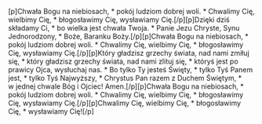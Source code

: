 [p]Chwała Bogu na niebiosach, * pokój ludziom dobrej woli. * Chwalimy Cię, wielbimy Cię, * błogosławimy Cię, wysławiamy Cię.[/p][p]Dzięki dziś składamy Ci, * bo wielka jest chwała Twoja. * Panie Jezu Chryste, Synu Jednorodzony, * Boże, Baranku Boży.[/p][p]Chwała Bogu na niebiosach, * pokój ludziom dobrej woli. * Chwalimy Cię, wielbimy Cię, * błogosławimy Cię, wysławiamy Cię.[/p][p]Który gładzisz grzechy świata, nad nami zmiłuj się, * który gładzisz grzechy świata, nad nami zlituj się, * któryś jest po prawicy Ojca, wysłuchaj nas. * Bo tylko Ty jesteś Święty, * tylko Tyś Panem jest, * tylko Tyś Najwyższy, * Chrystus Pan razem z Duchem Świętym, * w jednej chwale Bóg i Ojciec! Amen.[/p][p]Chwała Bogu na niebiosach, * pokój ludziom dobrej woli. * Chwalimy Cię, wielbimy Cię, * błogosławimy Cię, wysławiamy Cię.[/p][p]Chwalimy Cię, wielbimy Cię, * błogosławimy Cię, * wysławiamy Cię![/p]